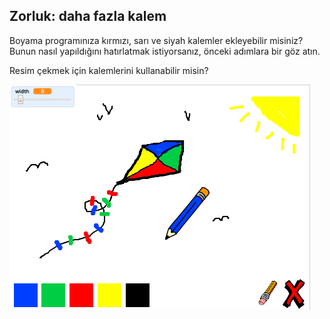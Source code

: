 ## Zorluk: daha fazla kalem

Boyama programınıza kırmızı, sarı ve siyah kalemler ekleyebilir misiniz? Bunun nasıl yapıldığını hatırlatmak istiyorsanız, önceki adımlara bir göz atın.

Resim çekmek için kalemlerini kullanabilir misin?

![ekran görüntüsü](images/paint-final.png)